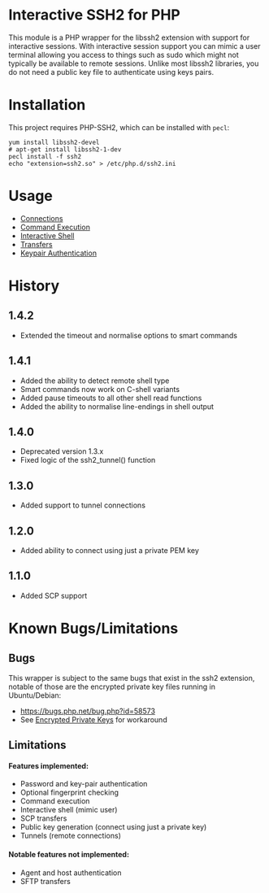 Interactive SSH2 for PHP
========================
This module is a PHP wrapper for the libssh2 extension with support for interactive sessions. With interactive session
support you can mimic a user terminal allowing you access to things such as sudo which might not typically be available
to remote sessions. Unlike most libssh2 libraries, you do not need a public key file to authenticate using keys pairs.

Installation
============
This project requires PHP-SSH2, which can be installed with `pecl`:

    yum install libssh2-devel
    # apt-get install libssh2-1-dev
    pecl install -f ssh2
    echo "extension=ssh2.so" > /etc/php.d/ssh2.ini

Usage
=====
* [Connections](docs/Connections.md)
* [Command Execution](docs/ExecutionStream.md)
* [Interactive Shell](docs/Shell.md)
* [Transfers](docs/Transfers.md)
* [Keypair Authentication](docs/KeypairAuthentication.md)

History
=======
1.4.2
-----
* Extended the timeout and normalise options to smart commands


1.4.1
-----
* Added the ability to detect remote shell type
* Smart commands now work on C-shell variants
* Added pause timeouts to all other shell read functions
* Added the ability to normalise line-endings in shell output

1.4.0
-----
* Deprecated version 1.3.x
* Fixed logic of the ssh2_tunnel() function

1.3.0
-----
* Added support to tunnel connections

1.2.0
-----
* Added ability to connect using just a private PEM key

1.1.0
-----
* Added SCP support

Known Bugs/Limitations
======================
Bugs
----
This wrapper is subject to the same bugs that exist in the ssh2 extension, notable of those are the encrypted private
key files running in Ubuntu/Debian:

* https://bugs.php.net/bug.php?id=58573
* See [Encrypted Private Keys](docs/EncryptedPrivateKeys.md) for workaround

Limitations
-----------
#### Features implemented:

* Password and key-pair authentication
* Optional fingerprint checking
* Command execution
* Interactive shell (mimic user)
* SCP transfers
* Public key generation (connect using just a private key)
* Tunnels (remote connections)

#### Notable features not implemented:

* Agent and host authentication
* SFTP transfers
